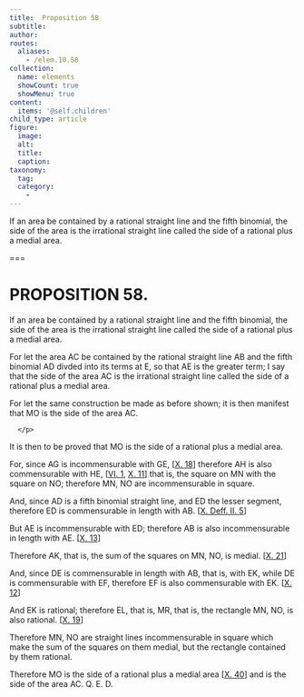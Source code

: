 ```yaml
---
title:  Proposition 58
subtitle: 
author:
routes:
  aliases:
    - /elem.10.58
collection:
  name: elements
  showCount: true
  showMenu: true
content:
  items: '@self.children'
child_type: article
figure:
  image:
  alt:
  title:
  caption:
taxonomy:
  tag:
  category:
    - 
---
```


<p>
       <hi rend="ital">If an area be contained by a rational straight line and the fifth binomial, the <quote>side</quote>
 of the area is the irrational straight line called the side of a rational plus a medial area.</hi>
      </p>

===

<h1>PROPOSITION 58.</h1>
<p>
       <span class="ital">If an area be contained by a rational straight line and the fifth binomial, the <quote>side</quote>
 of the area is the irrational straight line called the side of a rational plus a medial area.</span>
      </p>

<p>For let the area <span class="ital">AC</span> be contained by the rational straight line <span class="ital">AB</span> and the fifth binomial <span class="ital">AD</span> divded into its terms at <span class="ital">E</span>, so that <span class="ital">AE</span> is the greater term; I say that the <quote>side</quote>
 of the area <span class="ital">AC</span> is the irrational straight line called the side of a rational plus a medial area. </p>

<p>For let the same construction be made as before shown; it is then manifest that <span class="ital">MO</span> is the <quote>side</quote>
 of the area <span class="ital">AC.</span>
       
      </p>

<p>It is then to be proved that <span class="ital">MO</span> is the side of a rational plus a medial area. </p>

<p>For, since <span class="ital">AG</span> is incommensurable with <span class="ital">GE</span>, [<a href="/elem.10.18">X. 18</a>] therefore <span class="ital">AH</span> is also commensurable with <span class="ital">HE</span>, [<a href="/elem.6.1">VI. 1</a>, <a href="/elem.10.11">X. 11</a>] that is, the square on <span class="ital">MN</span> with the square on <span class="ital">NO</span>; therefore <span class="ital">MN</span>, <span class="ital">NO</span> are incommensurable in square. </p>

<p>And, since <span class="ital">AD</span> is a fifth binomial straight line, and <span class="ital">ED</span> the lesser segment, therefore <span class="ital">ED</span> is commensurable in length with <span class="ital">AB</span>. [<a href="/elem.10.def.2.5">X. Deff. II. 5</a>] </p>

<p>But <span class="ital">AE</span> is incommensurable with <span class="ital">ED</span>; therefore <span class="ital">AB</span> is also incommensurable in length with <span class="ital">AE.</span> [<a href="/elem.10.13">X. 13</a>] </p>

<p>Therefore <span class="ital">AK</span>, that is, the sum of the squares on <span class="ital">MN</span>, <span class="ital">NO</span>, is medial. [<a href="/elem.10.21">X. 21</a>] </p>

<p>And, since <span class="ital">DE</span> is commensurable in length with <span class="ital">AB</span>, that is, with <span class="ital">EK</span>, while <span class="ital">DE</span> is commensurable with <span class="ital">EF</span>, therefore <span class="ital">EF</span> is also commensurable with <span class="ital">EK.</span> [<a href="/elem.10.12">X. 12</a>] <pb n="129"/></p>

<p>And <span class="ital">EK</span> is rational; therefore <span class="ital">EL</span>, that is, <span class="ital">MR</span>, that is, the rectangle <span class="ital">MN</span>, <span class="ital">NO</span>, is also rational. [<a href="/elem.10.19">X. 19</a>] </p>

<p>Therefore <span class="ital">MN</span>, <span class="ital">NO</span> are straight lines incommensurable in square which make the sum of the squares on them medial, but the rectangle contained by them rational. </p>

<p>Therefore <span class="ital">MO</span> is the side of a rational plus a medial area [<a href="/elem.10.40">X. 40</a>] and is the <quote>side</quote>
 of the area <span class="ital">AC.</span> Q. E. D.</p>
